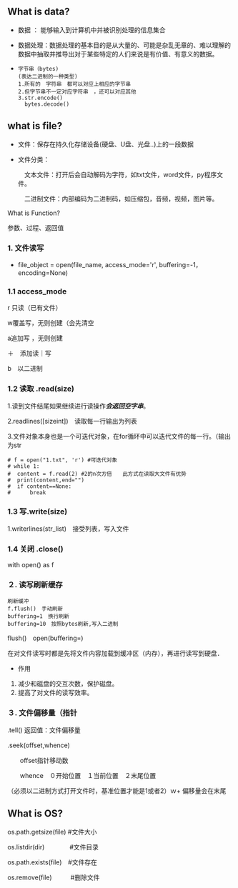 ## What is data?

* 数据 ： 能够输入到计算机中并被识别处理的信息集合

* 数据处理：数据处理的基本目的是从大量的、可能是杂乱无章的、难以理解的数据中抽取并推导出对于某些特定的人们来说是有价值、有意义的数据。

* ```
  字节串（bytes)
  (表达二进制的一种类型)
  1.所有的　字符串　都可以对应上相应的字节串
  2.但字节串不一定对应字符串　，还可以对应其他
  3.str.encode()
    bytes.decode()
  ```

## what is file?

* 文件：保存在持久化存储设备(硬盘、U盘、光盘..)上的一段数据

* 文件分类：

  　文本文件：打开后会自动解码为字符，如txt文件，word文件，py程序文件。

    　二进制文件：内部编码为二进制码，如压缩包，音频，视频，图片等。

What is Function?

参数、过程、返回值

### 1. 文件读写

* file_object = open(file_name, access_mode='r', buffering=-1，encoding=None)

 ### 1.1 access_mode

r 只读（已有文件）

w覆盖写，无则创建（会先清空　　　 

a追加写 ，无则创建

＋　添加读｜写　　

b　以二进制

 ### 1.2 读取 .read(size)

 1.读到文件结尾如果继续进行读操作***会返回空字串***。

 2.readlines([sizeint])　读取每一行输出为列表

 3.文件对象本身也是一个可迭代对象，在for循环中可以迭代文件的每一行。（输出为str

```
# f = open("1.txt", 'r') #可迭代对象
# while 1:
#  content = f.read(2) #2的n次方倍　　此方式在读取大文件有优势
#  print(content,end="")
#  if content==None:
#      break
```



### 1.3 写.write(size)

1.writerlines(str_list)　接受列表，写入文件

### 1.4 关闭 .close()

with open() as f

### ２. 读写刷新缓存

```
刷新缓冲
f.flush()　手动刷新
buffering=1　换行刷新
buffering=10　按照bytes刷新,写入二进制
```

flush()　open(buffering=)

在对文件读写时都是先将文件内容加载到缓冲区（内存），再进行读写到硬盘．

* 作用

1. 减少和磁盘的交互次数，保护磁盘。
2. 提高了对文件的读写效率。

### ３. 文件偏移量（指针

.tell()  返回值：文件偏移量

.seek(offset,whence)  　

　　offset指针移动数

　　whence　０开始位置　１当前位置　２末尾位置

（必须以二进制方式打开文件时，基准位置才能是1或者2）ｗ+ 偏移量会在末尾

## What is OS?

os.path.getsize(file)  #文件大小

os.listdir(dir)　　　　#文件目录

os.path.exists(file)　#文件存在

os.remove(file)　　　#删除文件

